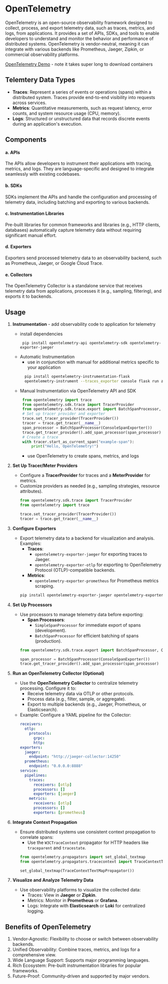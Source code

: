 # OpenTelemetry

OpenTelemetry is an open-source observability framework designed to collect, process, and export telemetry data, such as traces, metrics, and logs, from applications. It provides a set of APIs, SDKs, and tools to enable developers to understand and monitor the behavior and performance of distributed systems. OpenTelemetry is vendor-neutral, meaning it can integrate with various backends like Prometheus, Jaeger, Zipkin, or commercial observability platforms.

[OpenTelemetry Demo](https://opentelemetry.io/ecosystem/demo/) - note it takes super long to download containers

## Telemtery Data Types

- **Traces**: Represent a series of events or operations (spans) within a distributed system. Traces provide end-to-end visibility into requests across services.
- **Metrics**: Quantitative measurements, such as request latency, error counts, and system resource usage (CPU, memory).
- **Logs**: Structured or unstructured data that records discrete events during an application's execution.

## Components

#### a. **APIs**

The APIs allow developers to instrument their applications with tracing, metrics, and logs. They are language-specific and designed to integrate seamlessly with existing codebases.

#### b. **SDKs**

SDKs implement the APIs and handle the configuration and processing of telemetry data, including batching and exporting to various backends.

#### c. **Instrumentation Libraries**

Pre-built libraries for common frameworks and libraries (e.g., HTTP clients, databases) automatically capture telemetry data without requiring significant manual effort.

#### d. **Exporters**

Exporters send processed telemetry data to an observability backend, such as Prometheus, Jaeger, or Google Cloud Trace.

#### e. **Collectors**

The OpenTelemetry Collector is a standalone service that receives telemetry data from applications, processes it (e.g., sampling, filtering), and exports it to backends.

## Usage
1. **Instrumentation** - add observability code to application for telemetry
   - install dependencies
     ```
      pip install opentelemetry-api opentelemetry-sdk opentelemetry-exporter-jaeger
     ```
   - Automatic Instrumentation
     - use in conjunction with manual for additional metrics specific to your application
     ```bash
       pip install opentelemetry-instrumentation-flask
       opentelemetry-instrument --traces_exporter console flask run app:app
     ```
   - Manual Instrumentation via OpenTelemetry API and SDK
     ```python
      from opentelemetry import trace
      from opentelemetry.sdk.trace import TracerProvider
      from opentelemetry.sdk.trace.export import BatchSpanProcessor, ConsoleSpanExporter
      # Set up tracer provider and exporter
      trace.set_tracer_provider(TracerProvider())
      tracer = trace.get_tracer(__name__)
      span_processor = BatchSpanProcessor(ConsoleSpanExporter())
      trace.get_tracer_provider().add_span_processor(span_processor)
      # Create a trace
      with tracer.start_as_current_span("example-span"):
          print("Hello, OpenTelemetry!")
     ```
     - use OpenTelemetry to create spans, metrics, and logs

2. **Set Up Tracer/Meter Providers**
   - Configure a **TracerProvider** for traces and a **MeterProvider** for metrics.
   - Customize providers as needed (e.g., sampling strategies, resource attributes).
     ```python
     from opentelemetry.sdk.trace import TracerProvider
     from opentelemetry import trace

     trace.set_tracer_provider(TracerProvider())
     tracer = trace.get_tracer(__name__)
     ```

3. **Configure Exporters**
   - Export telemetry data to a backend for visualization and analysis. Examples:
     - **Traces**:
       - `opentelemetry-exporter-jaeger` for exporting traces to Jaeger.
       - `opentelemetry-exporter-otlp` for exporting to OpenTelemetry Protocol (OTLP)-compatible backends.
     - **Metrics**:
       - `opentelemetry-exporter-prometheus` for Prometheus metrics scraping.
     ```bash
     pip install opentelemetry-exporter-jaeger opentelemetry-exporter-prometheus
     ```

4. **Set Up Processors**
   - Use processors to manage telemetry data before exporting:
     - **Span Processors**:
       - `SimpleSpanProcessor` for immediate export of spans (development).
       - `BatchSpanProcessor` for efficient batching of spans (production).
     ```python
     from opentelemetry.sdk.trace.export import BatchSpanProcessor, ConsoleSpanExporter

     span_processor = BatchSpanProcessor(ConsoleSpanExporter())
     trace.get_tracer_provider().add_span_processor(span_processor)
     ```

5. **Run an OpenTelemetry Collector (Optional)**
   - Use the **OpenTelemetry Collector** to centralize telemetry processing. Configure it to:
     - Receive telemetry data via OTLP or other protocols.
     - Process data (e.g., filter, sample, or aggregate).
     - Export to multiple backends (e.g., Jaeger, Prometheus, or Elasticsearch).
   - Example: Configure a YAML pipeline for the Collector:
     ```yaml
     receivers:
       otlp:
         protocols:
           grpc:
           http:
     exporters:
       jaeger:
         endpoint: "http://jaeger-collector:14250"
       prometheus:
         endpoint: "0.0.0.0:8888"
     service:
       pipelines:
         traces:
           receivers: [otlp]
           processors: []
           exporters: [jaeger]
         metrics:
           receivers: [otlp]
           processors: []
           exporters: [prometheus]
     ```

6. **Integrate Context Propagation**
   - Ensure distributed systems use consistent context propagation to correlate spans:
     - Use the `W3CTraceContext` propagator for HTTP headers like `traceparent` and `tracestate`.
     ```python
     from opentelemetry.propagators import set_global_textmap
     from opentelemetry.propagators.tracecontext import TraceContextTextMapPropagator

     set_global_textmap(TraceContextTextMapPropagator())
     ```

7. **Visualize and Analyze Telemetry Data**
   - Use observability platforms to visualize the collected data:
     - Traces: View in **Jaeger** or **Zipkin**.
     - Metrics: Monitor in **Prometheus** or **Grafana**.
     - Logs: Integrate with **Elasticsearch** or **Loki** for centralized logging.


## Benefits of OpenTelemetry
1. Vendor-Agnostic: Flexibility to choose or switch between observability backends.
2. Unified Observability: Combine traces, metrics, and logs for a comprehensive view.
3. Wide Language Support: Supports major programming languages.
4. Rich Ecosystem: Pre-built instrumentation libraries for popular frameworks.
5. Future-Proof: Community-driven and supported by major vendors.
